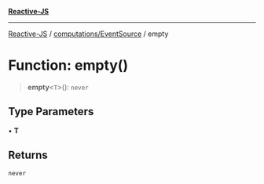 [**Reactive-JS**](../../../README.md)

***

[Reactive-JS](../../../README.md) / [computations/EventSource](../README.md) / empty

# Function: empty()

> **empty**\<`T`\>(): `never`

## Type Parameters

• **T**

## Returns

`never`
